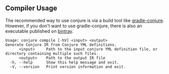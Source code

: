 ## Compiler Usage

The recommended way to use conjure is via a build tool like [gradle-conjure](https://github.com/palantir/gradle-conjure). However, if you don't want to use gradle-conjure, there is also an executable published on [bintray](https://bintray.com/palantir/releases/conjure).

    Usage: conjure compile [-hV] <input> <output>
    Generate Conjure IR from Conjure YML definitions.
          <input>     Path to the input conjure YML definition file, or directory containing multiple such files.
          <output>    Path to the output IR file
      -h, --help      Show this help message and exit.
      -V, --version   Print version information and exit.
